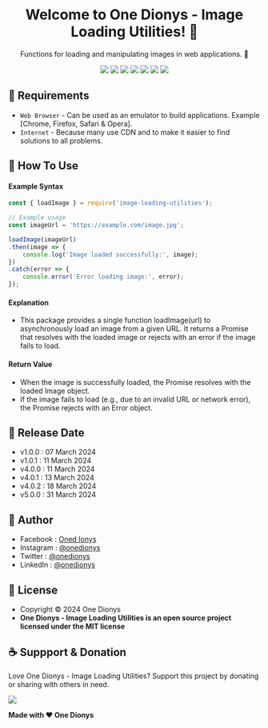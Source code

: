 <h1 align="center">Welcome to One Dionys - Image Loading Utilities! 👋 </h1>

<p align="center">Functions for loading and manipulating images in web applications. 💖 </p>

<p align="center">
<img src="https://img.shields.io/github/contributors/onedionys/onedionys-image-loading-utilities?style=flat-square">
<img src="https://img.shields.io/github/issues/onedionys/onedionys-image-loading-utilities?style=flat-square">
<img src="https://img.shields.io/github/stars/onedionys/onedionys-image-loading-utilities?style=flat-square"> 
<img src="https://img.shields.io/github/forks/onedionys/onedionys-image-loading-utilities?style=flat-square">
<img src="https://img.shields.io/github/last-commit/onedionys/onedionys-image-loading-utilities.svg?style=flat-square">
<img src="https://img.shields.io/github/languages/code-size/onedionys/onedionys-image-loading-utilities?style=flat-square">
<img src="https://img.shields.io/github/license/onedionys/onedionys-image-loading-utilities?style=flat-square">
</p>

## 💾 Requirements

* `Web Browser` - Can be used as an emulator to build applications. Example [Chrome, Firefox, Safari & Opera].
* `Internet` - Because many use CDN and to make it easier to find solutions to all problems.

## 🎯 How To Use

#### Example Syntax

```javascript
const { loadImage } = require('image-loading-utilities');

// Example usage
const imageUrl = 'https://example.com/image.jpg';

loadImage(imageUrl)
.then(image => {
    console.log('Image loaded successfully:', image);
})
.catch(error => {
    console.error('Error loading image:', error);
});
```

#### Explanation

* This package provides a single function loadImage(url) to asynchronously load an image from a given URL. It returns a Promise that resolves with the loaded image or rejects with an error if the image fails to load.

#### Return Value

* When the image is successfully loaded, the Promise resolves with the loaded Image object.
* If the image fails to load (e.g., due to an invalid URL or network error), the Promise rejects with an Error object.

## 📆 Release Date

* v1.0.0 : 07 March 2024
* v1.0.1 : 11 March 2024
* v4.0.0 : 11 March 2024
* v4.0.1 : 13 March 2024
* v4.0.2 : 18 March 2024
* v5.0.0 : 31 March 2024

## 🧑 Author

* Facebook : <a href="https://www.facebook.com/theonedionys"> Oned Ionys</a>
* Instagram : <a href="https://www.instagram.com/onedionys/"> @onedionys</a>
* Twitter : <a href="https://twitter.com/onedionys"> @onedionys</a>
* LinkedIn :  <a href="https://www.linkedin.com/in/onedionys/"> @onedionys</a>

## 📝 License

* Copyright © 2024 One Dionys
* **One Dionys - Image Loading Utilities is an open source project licensed under the MIT license**

## ☕️ Suppport & Donation

Love One Dionys - Image Loading Utilities? Support this project by donating or sharing with others in need.

<a href="https://www.buymeacoffee.com/onedionys"><img src="https://img.shields.io/badge/Buy_Me_A_Coffee-FFDD00?style=for-the-badge&logo=buy-me-a-coffee&logoColor=black"/> </a>

**Made with ❤️ One Dionys**
